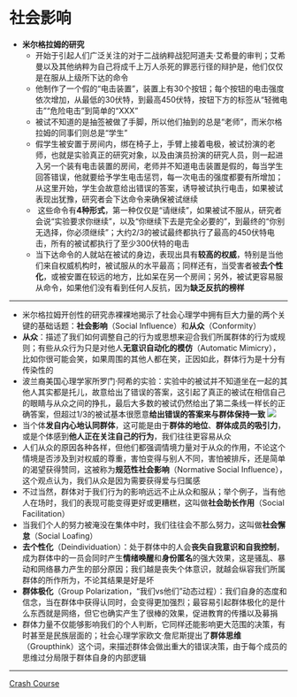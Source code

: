 # 社会影响
* **米尔格拉姆的研究**
  * 开始于引起人们广泛关注的对于二战纳粹战犯阿道夫·艾希曼的审判；艾希曼以及其他纳粹为自己将成千上万人杀死的罪恶行径的辩护是，他们仅仅是在服从上级所下达的命令
  * 他制作了一个假的“电击装置”，装置上有30个按钮；每个按钮的电击强度依次增加，从最低的30伏特，到最高450伏特，按钮下方的标签从“轻微电击”“危险电击”到简单的“XXX”
  * 被试不知道的是抽签被做了手脚，所以他们抽到的总是“老师”，而米尔格拉姆的同事们则总是“学生”
  * 假学生被安置于房间内，绑在椅子上，手臂上接着电极，被试扮演的老师，也就是实验真正的研究对象，以及由演员扮演的研究人员，则一起进入另一个装有电击装置的房间，老师并不知道电击装置是假的，每当学生回答错误，他就要给予学生电击惩罚，每一次电击的强度都要有所增加；从这里开始，学生会故意给出错误的答案，诱导被试执行电击，如果被试表现出犹豫，研究者会下达命令来确保被试继续
  *  这些命令有**4种形式**，第一种仅仅是“请继续”，如果被试不服从，研究者会说“实验要求你继续”，以及“你继续下去是完全必要的”，到最终的“你别无选择，你必须继续”；大约2/3的被试最终都执行了最高的450伏特电击，所有的被试都执行了至少300伏特的电击
  * 当下达命令的人就站在被试的身边，表现出具有**较高的权威**，特别是当他们来自权威机构时，被试服从的水平最高；同样还有，当受害者被**去个性化**，或被安置在较远的地方，比如呆在另一个房间；另外，被试更容易服从命令，如果他们没有看到任何人反抗，因为**缺乏反抗的榜样**
---
* 米尔格拉姆开创性的研究赤裸裸地揭示了社会心理学中拥有巨大力量的两个关键的基础话题：**社会影响**（Social Influence）和**从众**（Conformity）
* **从众**：描述了我们如何调整自己的行为或思想来迎合我们所属群体的行为或规则；有些从众行为只是对他人**无意识自动化的模仿**（Automatic Mimicry），比如你很可能会笑，如果周围的其他人都在笑，正因如此，群体行为是十分有传染性的
* 波兰裔美国心理学家所罗门·阿希的实验：实验中的被试并不知道坐在一起的其他人其实都是托儿，故意给出了错误的答案，这引起了真正的被试在相信自己的眼睛与从众之间的挣扎，最后大多数的被试仍然给出了第二条线一样长的正确答案，但超过1/3的被试基本很愿意**给出错误的答案来与群体保持一致**
![](images/lines.jpg)
* 当个体**发自内心地认同群体**，这可能是由于**群体的地位**、**群体成员的吸引力**，或是个体感到**他人正在关注自己的行为**，我们往往更容易从众
* 人们从众的原因各种各样，但他们都强调情境力量对于从众的作用，不论这个情境是否涉及到对权威的尊重，害怕变得与别人不同，害怕被排斥，还是简单的渴望获得赞同，这被称为**规范性社会影响**（Normative Social Influence），这个观点认为，我们从众是因为需要获得爱与归属感
* 不过当然，群体对于我们行为的影响远远不止从众和服从；举个例子，当有他人在场时，我们的表现可能变得更好或更糟糕，这叫做**社会助长作用**（Social Facilitation）
* 当我们个人的努力被淹没在集体中时，我们往往会不那么努力，这叫做**社会懈怠**（Social Loafing）
* **去个性化**（Deindividuation）：处于群体中的人会**丧失自我意识和自我控制**，成为群体中的一员会同时产生**情绪唤醒**和**身份匿名**的强大效果，这是骚乱、暴动和网络暴力产生的部分原因；我们越是丧失个体意识，就越会纵容我们所属群体的所作所为，不论其结果是好是坏
* **群体极化**（Group Polarization，“我们vs他们”动态过程）：我们自身的态度和信念，当在群体中获得认同时，会变得更加强烈；最容易引起群体极化的是什么东西就是网络，但它也确实产生了很棒的效果，促进教育的传播以及募捐
*  群体力量不仅能够影响我们的个人判断，它同样还能影响更大范围的决策，有时甚至是民族层面的；社会心理学家欧文·詹尼斯提出了**群体思维**（Groupthink）这个词，来描述群体会做出重大的错误决策，由于每个成员的思维过分局限于群体自身的内部逻辑
---
[Crash Course](https://www.bilibili.com/video/BV1Ax411N75Q?p=39)





